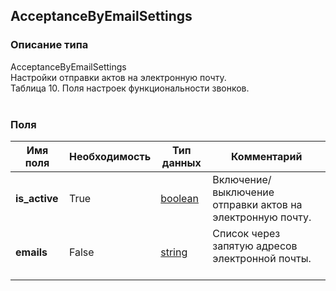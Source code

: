 
## AcceptanceByEmailSettings

### Описание типа
AcceptanceByEmailSettings<br/>Настройки отправки актов на электронную почту.<br/>Таблица 10. Поля настроек функциональности звонков.<br/><br/>
### Поля

| Имя поля | Необходимость | Тип данных | Комментарий |
|---|---|---|---|
|**is_active**|True|[boolean](/docs/types/boolean.md)|Включение/выключение отправки актов на электронную почту.<br/>|
|**emails**|False|[string](/docs/types/string.md)|Список через запятую адресов электронной почты.<br/><br/>|
